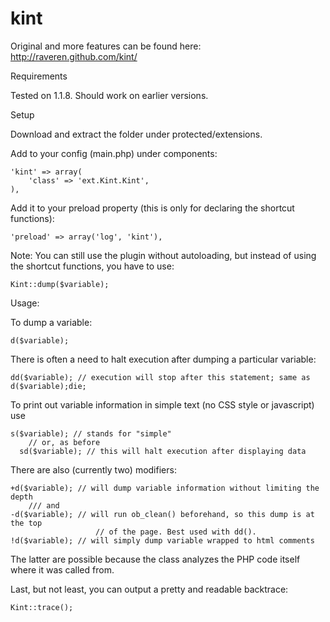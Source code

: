 kint
====

Original and more features can be found here:
http://raveren.github.com/kint/


Requirements 

  Tested on 1.1.8. Should work on earlier versions.

Setup 

Download and extract the folder under protected/extensions.

Add to your config (main.php) under components:
~~~
'kint' => array(
    'class' => 'ext.Kint.Kint',
),
~~~

Add it to your preload property (this is only for declaring the shortcut functions):

~~~
'preload' => array('log', 'kint'),
~~~

Note: You can still use the plugin without autoloading, but instead of using the shortcut functions, you have to use:
~~~
Kint::dump($variable);
~~~
Usage:

To dump a variable:
~~~
d($variable);
~~~

There is often a need to halt execution after dumping a particular variable:
~~~
dd($variable); // execution will stop after this statement; same as d($variable);die;
~~~
To print out variable information in simple text (no CSS style or javascript) use
~~~
s($variable); // stands for "simple"
    // or, as before
  sd($variable); // this will halt execution after displaying data
~~~  

There are also (currently two) modifiers:
~~~
+d($variable); // will dump variable information without limiting the depth
    /// and
-d($variable); // will run ob_clean() beforehand, so this dump is at the top
                   // of the page. Best used with dd().
!d($variable); // will simply dump variable wrapped to html comments                   
~~~                   
The latter are possible because the class analyzes the PHP code itself where it was called from.

Last, but not least, you can output a pretty and readable backtrace:

~~~
Kint::trace();
~~~
